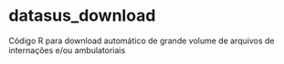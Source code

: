 # datasus_download
Código R para download automático de grande volume de arquivos de internações e/ou ambulatoriais
